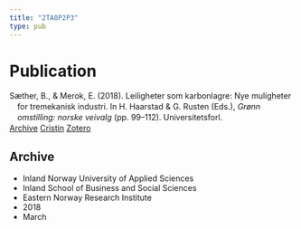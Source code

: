 ```yaml
---
title: "2TA8P2P3"
type: pub
---
```

<h1>Publication</h1>
<article id="csl-bib-container-2TA8P2P3" class="csl-bib-container">
  <div class="csl-bib-body" style="line-height: 1.35; padding-left: 1em; text-indent:-1em;">
  <div class="csl-entry">S&#xE6;ther, B., &amp; Merok, E. (2018). Leiligheter som karbonlagre: Nye muligheter for tremekanisk industri. In H. Haarstad &amp; G. Rusten (Eds.), <i>Gr&#xF8;nn omstilling: norske veivalg</i> (pp. 99&#x2013;112). Universitetsforl.</div>
</div>
  <div class="csl-bib-buttons">
    <a href="#taxonomy-article-2TA8P2P3" class="csl-bib-button">Archive</a>
    <a href="https://app.cristin.no/results/show.jsf?id=1573712" alt="Cristin URL" class="csl-bib-button">Cristin</a>
    <a href="http://zotero.org/groups/5402882/items/2TA8P2P3" alt="Zotero URL" class="csl-bib-button">Zotero</a>
  </div>
  <div id="csl-bib-meta-container-2TA8P2P3"></div>
</article>
<div id="csl-bib-meta-2TA8P2P3" class="csl-bib-meta">
  <article id="taxonomy-article-2TA8P2P3" class="taxonomy-article">
    <h1>Archive</h1>
    <ul>
      <li>Inland Norway University of Applied Sciences</li>
      <li>Inland School of Business and Social Sciences</li>
      <li>Eastern Norway Research Institute</li>
      <li>2018</li>
      <li>March</li>
    </ul>
  </article>
</div>
